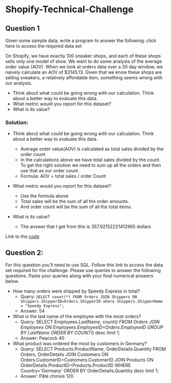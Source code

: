 # Shopify-Technical-Challenge

## Question 1
Given some sample data, write a program to answer the following: click here to access the required data set

On Shopify, we have exactly 100 sneaker shops, and each of these shops sells only one model of shoe. We want to do some analysis of the average order value (AOV). When we look at orders data over a 30 day window, we naively calculate an AOV of $3145.13. Given that we know these shops are selling sneakers, a relatively affordable item, something seems wrong with our analysis. 

- Think about what could be going wrong with our calculation. Think about a better way to evaluate this data. 
- What metric would you report for this dataset?
- What is its value?

### Solution:
- Think about what could be going wrong with our calculation. Think about a better way to evaluate this data.
  - Average order value(AOV) is calculated as total sales divided by the order count
  - In the calculations above we have total sales divided by the count. To get the right solution we need to sum up all the orders and then use that as our order count.
  - Formula: AOV = total sales / order Count 

- What metric would you report for this dataset?
  - Use the formula above
  - Total sales will be the sum of all the order amounts.
  - And order count will be the sum of all the total items.

- What is its value?
  - The answer that I get from this is 357.92152221412965 dollars

Link to the [code](https://github.com/HarshalBhalerao/Shopify-Technical-Challenge/blob/main/solution1.py)


## Question 2: 
For this question you’ll need to use SQL. Follow this link to access the data set required for the challenge. Please use queries to answer the following questions. Paste your queries along with your final numerical answers below.

- How many orders were shipped by Speedy Express in total?
  - Query: 
     ``` SELECT count(*) FROM Orders JOIN Shippers ON Shippers.ShipperID=Orders.ShipperID where Shippers.ShipperName = "Speedy Express"; ```
  - Answer: 54
- What is the last name of the employee with the most orders?
  -  Query: 
      SELECT Employees.LastName, count(*) FROM Orders JOIN Employees ON Employees.EmployeeID=Orders.EmployeeID GROUP BY LastName ORDER BY COUNT(*) desc limit 1;
  -  Answer: Peacock  40
- What product was ordered the most by customers in Germany?
  - Query: SELECT Products.ProductName, OrderDetails.Quantity FROM Orders, OrderDetails JOIN Customers ON Orders.CustomerID=Customers.CustomerID JOIN Products ON OrderDetails.ProductID=Products.ProductID WHERE Country='Germany' ORDER BY OrderDetails.Quantity desc limit 1;
  - Answer: Pâté chinois 120
